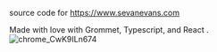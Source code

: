 source code for https://www.sevanevans.com

Made with love with Grommet, Typescript, and React
.
![chrome_CwK9ILn674](https://github.com/user-attachments/assets/785d0afb-401d-461e-ac64-35734d226a39)
